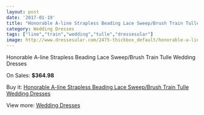 ```yaml
---
layout: post
date: '2017-01-19'
title: "Honorable A-line Strapless Beading Lace Sweep/Brush Train Tulle Wedding Dresses"
category: Wedding Dresses
tags: ["line","train","wedding","tulle","dressesular"]
image: http://www.dressesular.com/2475-thickbox_default/honorable-a-line-strapless-beading-lace-sweep-brush-train-tulle-wedding-dresses.jpg
---
```

Honorable A-line Strapless Beading Lace Sweep/Brush Train Tulle Wedding Dresses

On Sales: **$364.98**
<a href="https://www.dressesular.com/wedding-dresses/929-honorable-a-line-strapless-beading-lace-sweep-brush-train-tulle-wedding-dresses.html"><amp-img layout="responsive" width="600" height="600" src="//www.dressesular.com/2475-thickbox_default/honorable-a-line-strapless-beading-lace-sweep-brush-train-tulle-wedding-dresses.jpg" alt="Honorable A-line Strapless Beading Lace Sweep/Brush Train Tulle Wedding Dresses 0" /></a>
<a href="https://www.dressesular.com/wedding-dresses/929-honorable-a-line-strapless-beading-lace-sweep-brush-train-tulle-wedding-dresses.html"><amp-img layout="responsive" width="600" height="600" src="//www.dressesular.com/2476-thickbox_default/honorable-a-line-strapless-beading-lace-sweep-brush-train-tulle-wedding-dresses.jpg" alt="Honorable A-line Strapless Beading Lace Sweep/Brush Train Tulle Wedding Dresses 1" /></a>

Buy it: [Honorable A-line Strapless Beading Lace Sweep/Brush Train Tulle Wedding Dresses](https://www.dressesular.com/wedding-dresses/929-honorable-a-line-strapless-beading-lace-sweep-brush-train-tulle-wedding-dresses.html "Honorable A-line Strapless Beading Lace Sweep/Brush Train Tulle Wedding Dresses")

View more: [Wedding Dresses](https://www.dressesular.com/3-wedding-dresses "Wedding Dresses")